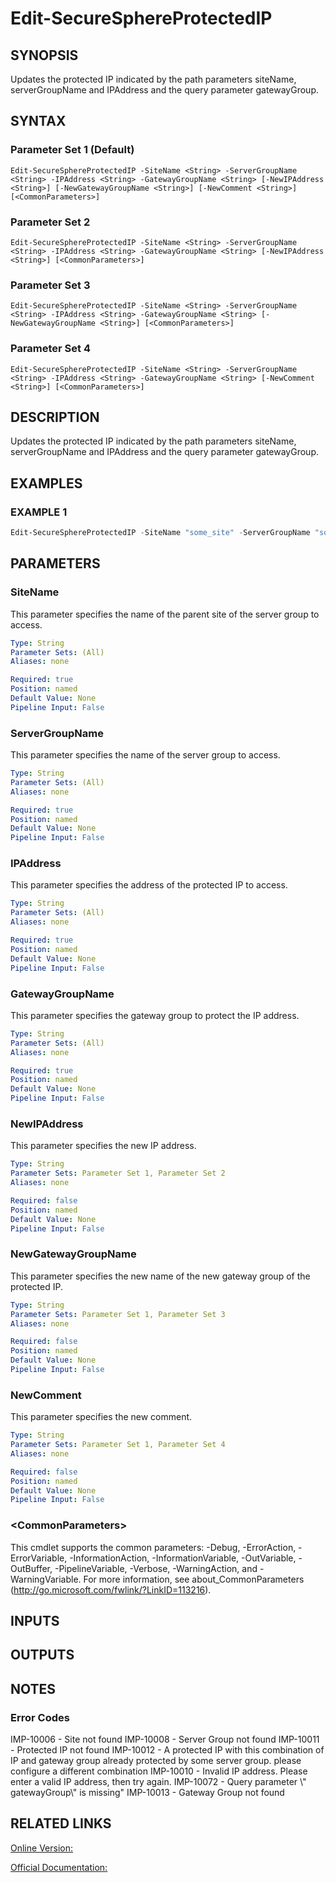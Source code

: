 ﻿# Edit-SecureSphereProtectedIP

## SYNOPSIS
Updates the protected IP indicated by the path parameters siteName, serverGroupName and IPAddress and the query parameter gatewayGroup.

## SYNTAX

### Parameter Set 1 (Default)
```
Edit-SecureSphereProtectedIP -SiteName <String> -ServerGroupName <String> -IPAddress <String> -GatewayGroupName <String> [-NewIPAddress <String>] [-NewGatewayGroupName <String>] [-NewComment <String>] [<CommonParameters>]
```

### Parameter Set 2
```
Edit-SecureSphereProtectedIP -SiteName <String> -ServerGroupName <String> -IPAddress <String> -GatewayGroupName <String> [-NewIPAddress <String>] [<CommonParameters>]
```

### Parameter Set 3
```
Edit-SecureSphereProtectedIP -SiteName <String> -ServerGroupName <String> -IPAddress <String> -GatewayGroupName <String> [-NewGatewayGroupName <String>] [<CommonParameters>]
```

### Parameter Set 4
```
Edit-SecureSphereProtectedIP -SiteName <String> -ServerGroupName <String> -IPAddress <String> -GatewayGroupName <String> [-NewComment <String>] [<CommonParameters>]
```

## DESCRIPTION
Updates the protected IP indicated by the path parameters siteName, serverGroupName and IPAddress and the query parameter gatewayGroup.

## EXAMPLES

### EXAMPLE 1

```powershell
Edit-SecureSphereProtectedIP -SiteName "some_site" -ServerGroupName "some_group" -IPAddress "10.101.1.1" -GatewayGroupName "gw_group01" -NewIPAddress "10.2.2.2" -NewGatewayGroupName "GG1" -NewComment "some comment"
```

## PARAMETERS

### SiteName
This parameter specifies the name of the parent site of the server group to access.

```yaml
Type: String
Parameter Sets: (All)
Aliases: none

Required: true
Position: named
Default Value: None
Pipeline Input: False
```

### ServerGroupName
This parameter specifies the name of the server group to access.

```yaml
Type: String
Parameter Sets: (All)
Aliases: none

Required: true
Position: named
Default Value: None
Pipeline Input: False
```

### IPAddress
This parameter specifies the address of the protected IP to access.

```yaml
Type: String
Parameter Sets: (All)
Aliases: none

Required: true
Position: named
Default Value: None
Pipeline Input: False
```

### GatewayGroupName
This parameter specifies the gateway group to protect the IP address.

```yaml
Type: String
Parameter Sets: (All)
Aliases: none

Required: true
Position: named
Default Value: None
Pipeline Input: False
```

### NewIPAddress
This parameter specifies the new IP address.

```yaml
Type: String
Parameter Sets: Parameter Set 1, Parameter Set 2
Aliases: none

Required: false
Position: named
Default Value: None
Pipeline Input: False
```

### NewGatewayGroupName
This parameter specifies the new name of the new gateway group of the protected IP.

```yaml
Type: String
Parameter Sets: Parameter Set 1, Parameter Set 3
Aliases: none

Required: false
Position: named
Default Value: None
Pipeline Input: False
```

### NewComment
This parameter specifies the new comment.

```yaml
Type: String
Parameter Sets: Parameter Set 1, Parameter Set 4
Aliases: none

Required: false
Position: named
Default Value: None
Pipeline Input: False
```

### \<CommonParameters\>
This cmdlet supports the common parameters: -Debug, -ErrorAction, -ErrorVariable, -InformationAction, -InformationVariable, -OutVariable, -OutBuffer, -PipelineVariable, -Verbose, -WarningAction, and -WarningVariable. For more information, see about_CommonParameters (http://go.microsoft.com/fwlink/?LinkID=113216).

## INPUTS

## OUTPUTS

## NOTES

### Error Codes
IMP-10006 - Site not found
IMP-10008 - Server Group not found
IMP-10011 - Protected IP not found
IMP-10012 - A protected IP with this combination of IP and gateway group already protected by some server group. please configure a different combination
IMP-10010 - Invalid IP address. Please enter a valid IP address, then try again.
IMP-10072 - Query parameter \\" gatewayGroup\\" is missing"
IMP-10013 - Gateway Group not found

## RELATED LINKS

[Online Version:](https://github.com/akshinmustafayev/Documentation/MD)

[Official Documentation:](https://docs.imperva.com/bundle/v13.6-api-reference-guide/page/61634.htm)



